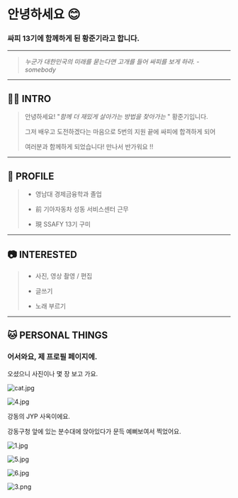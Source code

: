 # 안녕하세요 :blush:

### 싸피 13기에 함께하게 된 황준기라고 합니다.

---


> *누군가 대한민국의 미래를 묻는다면 고개를 들어 싸피를 보게 하라. - somebody*

---

## :raising_hand_man: INTRO

> 안녕하세요! "*함께 더 재밌게 살아가는 방법을 찾아가는* " 황준기입니다.
> 
> 그저 배우고 도전하겠다는 마음으로 5번의 지원 끝에 싸피에 합격하게 되어
> 
> 여러분과 함께하게 되었습니다! 만나서 반가워요 !!

---

## :blue_car:  PROFILE

> - 영남대 경제금융학과 졸업
> 
> - 前 기아자동차 성동 서비스센터 근무
> 
> - 現 SSAFY 13기 구미

---

## :camera: INTERESTED

> - 사진, 영상 촬영 / 편집
> 
> - 글쓰기
> 
> - 노래 부르기

---

## :cat: PERSONAL THINGS

### 어서와요, 제 프로필 페이지에.

오셨으니 사진이나 몇 장 보고 가요.

![cat.jpg](./img/cat.jpg)

![4.jpg](./img/4.jpg)

강동의 JYP 사옥이에요.

강동구청 앞에 있는 분수대에 앉아있다가 문득 예뻐보여서 찍었어요.

![1.jpg](./img/1.jpg)

![5.jpg](./img/5.jpg)

![6.jpg](./img/6.jpg)

![3.png](./img/3.png)
